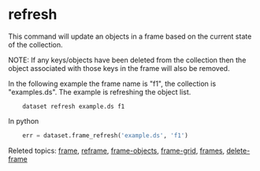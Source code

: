 refresh
=======

This command will update an objects in a frame based on the current
state of the collection.  

NOTE: If any keys/objects have been deleted from the collection then
the object associated with those keys in the frame will also
be removed.

In the following example the frame name is \"f1\", the collection is
\"examples.ds\". The example is refreshing the object list.

```shell
    dataset refresh example.ds f1
```

In python

```python
    err = dataset.frame_refresh('example.ds', 'f1')
```

Releted topics: [frame](frame.html), [reframe](reframe.html),
[frame-objects](frame-objects.html), [frame-grid](frame-grid.html),
[frames](frames.html), [delete-frame](delete-frame.html)
